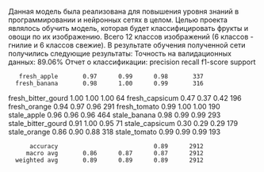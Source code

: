 Данная модель была реализована для повышения уровня знаний в программировании и нейронных сетях в целом.
Целью проекта являлось обучить модель, которая будет классифицировать фрукты и овощи по их изображению. Всего 12 классов изображений (6 классов - гнилие и 6 классов свежие).
В результате обучения полученной сети получились следующие результаты:
Точность на валидационных данных: 89.06%
Отчет о классификации:
                    precision    recall  f1-score   support

       fresh_apple       0.97      0.99      0.98       337
      fresh_banana       0.98      1.00      0.99       316
fresh_bitter_gourd       1.00      1.00      1.00        64
    fresh_capsicum       0.47      0.37      0.42       196
      fresh_orange       0.94      0.97      0.96       291
      fresh_tomato       0.99      1.00      1.00       190
       stale_apple       0.96      0.96      0.96       464
      stale_banana       0.98      0.99      0.99       293
stale_bitter_gourd       0.91      1.00      0.95        71
    stale_capsicum       0.30      0.29      0.29       179
      stale_orange       0.86      0.90      0.88       318
      stale_tomato       0.99      0.99      0.99       193

          accuracy                           0.89      2912
         macro avg       0.86      0.87      0.87      2912
      weighted avg       0.89      0.89      0.89      2912